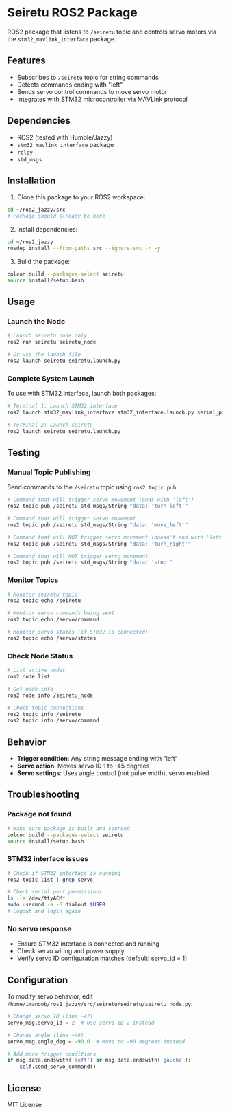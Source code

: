 # Seiretu ROS2 Package

ROS2 package that listens to `/seiretu` topic and controls servo motors via the `stm32_mavlink_interface` package.

## Features

- Subscribes to `/seiretu` topic for string commands
- Detects commands ending with "left" 
- Sends servo control commands to move servo motor
- Integrates with STM32 microcontroller via MAVLink protocol

## Dependencies

- ROS2 (tested with Humble/Jazzy)
- `stm32_mavlink_interface` package
- `rclpy`
- `std_msgs`

## Installation

1. Clone this package to your ROS2 workspace:
```bash
cd ~/ros2_jazzy/src
# Package should already be here
```

2. Install dependencies:
```bash
cd ~/ros2_jazzy
rosdep install --from-paths src --ignore-src -r -y
```

3. Build the package:
```bash
colcon build --packages-select seiretu
source install/setup.bash
```

## Usage

### Launch the Node

```bash
# Launch seiretu node only
ros2 run seiretu seiretu_node

# Or use the launch file
ros2 launch seiretu seiretu.launch.py
```

### Complete System Launch

To use with STM32 interface, launch both packages:

```bash
# Terminal 1: Launch STM32 interface
ros2 launch stm32_mavlink_interface stm32_interface.launch.py serial_port:=/dev/ttyACM0

# Terminal 2: Launch seiretu
ros2 launch seiretu seiretu.launch.py
```

## Testing

### Manual Topic Publishing

Send commands to the `/seiretu` topic using `ros2 topic pub`:

```bash
# Command that will trigger servo movement (ends with 'left')
ros2 topic pub /seiretu std_msgs/String "data: 'turn_left'"

# Command that will trigger servo movement
ros2 topic pub /seiretu std_msgs/String "data: 'move_left'"

# Command that will NOT trigger servo movement (doesn't end with 'left')
ros2 topic pub /seiretu std_msgs/String "data: 'turn_right'"

# Command that will NOT trigger servo movement
ros2 topic pub /seiretu std_msgs/String "data: 'stop'"
```

### Monitor Topics

```bash
# Monitor seiretu topic
ros2 topic echo /seiretu

# Monitor servo commands being sent
ros2 topic echo /servo/command

# Monitor servo states (if STM32 is connected)
ros2 topic echo /servo/states
```

### Check Node Status

```bash
# List active nodes
ros2 node list

# Get node info
ros2 node info /seiretu_node

# Check topic connections
ros2 topic info /seiretu
ros2 topic info /servo/command
```

## Behavior

- **Trigger condition**: Any string message ending with "left"
- **Servo action**: Moves servo ID 1 to -45 degrees
- **Servo settings**: Uses angle control (not pulse width), servo enabled

## Troubleshooting

### Package not found
```bash
# Make sure package is built and sourced
colcon build --packages-select seiretu
source install/setup.bash
```

### STM32 interface issues
```bash
# Check if STM32 interface is running
ros2 topic list | grep servo

# Check serial port permissions
ls -la /dev/ttyACM*
sudo usermod -a -G dialout $USER
# Logout and login again
```

### No servo response
- Ensure STM32 interface is connected and running
- Check servo wiring and power supply
- Verify servo ID configuration matches (default: servo_id = 1)

## Configuration

To modify servo behavior, edit `/home/imanoob/ros2_jazzy/src/seiretu/seiretu/seiretu_node.py`:

```python
# Change servo ID (line ~47)
servo_msg.servo_id = 2  # Use servo ID 2 instead

# Change angle (line ~48)  
servo_msg.angle_deg = -90.0  # Move to -90 degrees instead

# Add more trigger conditions
if msg.data.endswith('left') or msg.data.endswith('gauche'):
    self.send_servo_command()
```

## License

MIT License